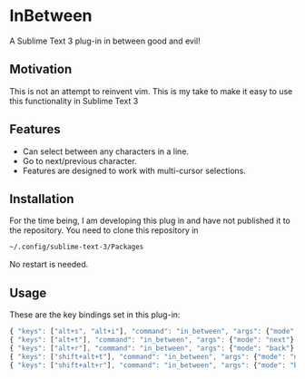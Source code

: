 # InBetween

A Sublime Text 3 plug-in in between good and evil!

## Motivation

This is not an attempt to reinvent vim. This is my take to make it easy to use this functionality in Sublime Text 3

## Features

* Can select between any characters in a line.
* Go to next/previous character.
* Features are designed to work with multi-cursor selections.

## Installation

For the time being, I am developing this plug in and have not published it to the repository. You need to clone this repository in
```bash
~/.config/sublime-text-3/Packages
```

No restart is needed.

## Usage

These are the key bindings set in this plug-in:

```javascript
{ "keys": ["alt+s", "alt+i"], "command": "in_between", "args": {"mode": "select"} },
{ "keys": ["alt+t"], "command": "in_between", "args": {"mode": "next"} },
{ "keys": ["alt+r"], "command": "in_between", "args": {"mode": "back"} },
{ "keys": ["shift+alt+t"], "command": "in_between", "args": {"mode": "next", "select": true} },
{ "keys": ["shift+alt+r"], "command": "in_between", "args": {"mode": "back", "select": true} },
```
